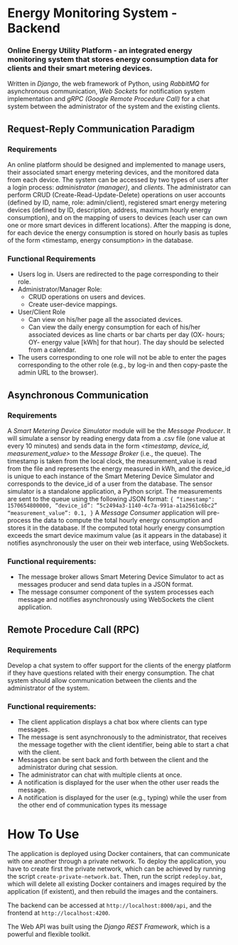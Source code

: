 # Energy Monitoring System - Backend

### Online Energy Utility Platform - an integrated energy monitoring system that stores energy consumption data for clients and their smart metering devices.

Written in *Django*, the web framework of Python, using *RabbitMQ* for asynchronous communication, *Web Sockets* for notification system implementation and *gRPC (Google Remote Procedure Call)* for a chat system between the administrator of the system and the existing clients.

## Request-Reply Communication Paradigm

### Requirements
An online platform should be designed and implemented to manage users, their associated smart energy metering devices, and the monitored data from each device. The system can be accessed by two types of users after a login process: *administrator (manager)*, and *clients*. The administrator can perform CRUD (Create-Read-Update-Delete) operations on user accounts (defined by ID, name, role: admin/client), registered smart energy metering devices (defined by ID, description, address, maximum hourly energy consumption), and on the mapping of users to devices (each user can own one or more smart devices in different locations). After the mapping is done, for each device the energy consumption is stored on hourly basis as tuples of the form <timestamp, energy consumption> in the database.

### Functional Requirements
- Users log in. Users are redirected to the page corresponding to their role.
- Administrator/Manager Role:
  - CRUD operations on users and devices.
  - Create user-device mappings.
- User/Client Role
  - Can view on his/her page all the associated devices.
  - Can view the daily energy consumption for each of his/her associated devices as line charts or bar charts per day (OX- hours; OY- energy value [kWh] for that hour). The day should be selected from a calendar.
- The users corresponding to one role will not be able to enter the pages corresponding to
the other role (e.g., by log-in and then copy-paste the admin URL to the browser).

## Asynchronous Communication

### Requirements
A *Smart Metering Device Simulator* module will be the *Message Producer*. It will simulate a sensor by reading energy data from a .csv file (one value at every 10 minutes) and sends data in the form _<timestamp, device_id, measurement_value>_ to the *Message Broker* (i.e., the queue). The timestamp is taken from the local clock, the measurement_value is read from the file and represents the energy measured in kWh, and the device_id is unique to each instance of the Smart Metering Device Simulator and corresponds to the device_id of a user from the database. The sensor simulator is a standalone application, a Python script. 
The measurements are sent to the queue using the following JSON format:
    ```{
    “timestamp": 1570654800000,
    “device_id”: “5c2494a3-1140-4c7a-991a-a1a2561c6bc2”
    “measurement_value”: 0.1,
    }```
A *Message Consumer* application will pre-process the data to compute the total hourly energy consumption and stores it in the database. If the computed total hourly energy consumption exceeds the smart device maximum value (as it appears in the database) it notifies asynchronously the user on their web interface, using WebSockets.

### Functional requirements:
- The message broker allows Smart Metering Device Simulator to act as messages producer and send data tuples in a JSON format.
-  The message consumer component of the system processes each message and notifies asynchronously using WebSockets the client application. 

## Remote Procedure Call (RPC)

### Requirements
Develop a chat system to offer support for the clients of the energy platform if they have questions related with their energy consumption. The chat system should allow communication between the clients and the administrator of the system.

### Functional requirements:
- The client application displays a chat box where clients can type messages.
- The message is sent asynchronously to the administrator, that receives the message together
with the client identifier, being able to start a chat with the client.
- Messages can be sent back and forth between the client and the administrator during chat
session.
- The administrator can chat with multiple clients at once.
- A notification is displayed for the user when the other user reads the message.
- A notification is displayed for the user (e.g., typing) while the user from the other end of
communication types its message


# How To Use

The application is deployed using Docker containers, that can communicate with one another through a private network. To deploy the application, you have to create first the private network, which can be achieved by running the script ```create-private-network.bat```. Then, run the script ```redeploy.bat```, which will delete all existing Docker containers and images required by the application (if existent), and then rebuild the images and the containers.

The backend can be accessed at ```http://localhost:8000/api```, and the frontend at ```http://localhost:4200```.

The Web API was built using the *Django REST Framework*, which is a powerful and flexible toolkit.
